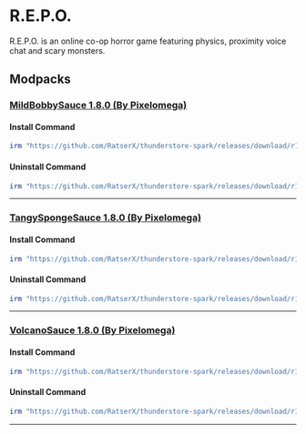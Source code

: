 # R.E.P.O.

R.E.P.O. is an online co-op horror game featuring physics, proximity voice chat and scary monsters.

## Modpacks

### [MildBobbySauce 1.8.0 (By Pixelomega)](https://thunderstore.io/c/repo/p/Pixelomega/MildBobbySauce/)

#### Install Command

````ps1
irm "https://github.com/RatserX/thunderstore-spark/releases/download/r14459813045/REPO-Pixelomega-MildBobbySauce-Install.ps1" | iex
```` 

#### Uninstall Command

````ps1
irm "https://github.com/RatserX/thunderstore-spark/releases/download/r14459813045/REPO-Pixelomega-MildBobbySauce-Uninstall.ps1" | iex
```` 

---

### [TangySpongeSauce 1.8.0 (By Pixelomega)](https://thunderstore.io/c/repo/p/Pixelomega/TangySpongeSauce/)

#### Install Command

````ps1
irm "https://github.com/RatserX/thunderstore-spark/releases/download/r14459813045/REPO-Pixelomega-TangySpongeSauce-Install.ps1" | iex
```` 

#### Uninstall Command

````ps1
irm "https://github.com/RatserX/thunderstore-spark/releases/download/r14459813045/REPO-Pixelomega-TangySpongeSauce-Uninstall.ps1" | iex
```` 

---

### [VolcanoSauce 1.8.0 (By Pixelomega)](https://thunderstore.io/c/repo/p/Pixelomega/VolcanoSauce/)

#### Install Command

````ps1
irm "https://github.com/RatserX/thunderstore-spark/releases/download/r14459813045/REPO-Pixelomega-VolcanoSauce-Install.ps1" | iex
```` 

#### Uninstall Command

````ps1
irm "https://github.com/RatserX/thunderstore-spark/releases/download/r14459813045/REPO-Pixelomega-VolcanoSauce-Uninstall.ps1" | iex
```` 

---



